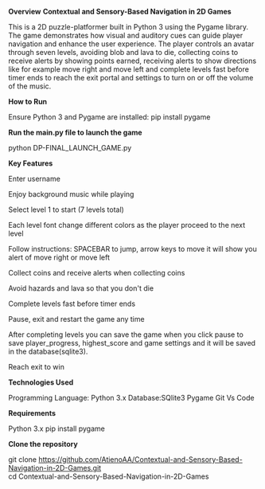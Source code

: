 **Overview**
**Contextual and Sensory-Based Navigation in 2D Games** 

This is a 2D puzzle-platformer built in Python 3 using the Pygame library. 
The game demonstrates how visual and auditory cues can guide player navigation and enhance the user experience.
The player controls an avatar through seven levels, avoiding blob and lava to die, collecting coins to receive alerts by showing points earned, receiving alerts to show directions like for example move right and move left and complete levels fast before timer ends to reach the exit portal and settings to turn on or off the volume of the music.

**How to Run**

Ensure Python 3 and Pygame are installed:
pip install pygame

**Run the main.py file to launch the game**

python DP-FINAL_LAUNCH_GAME.py

**Key Features**

Enter username

Enjoy background music while playing

Select level 1 to start (7 levels total)

Each level font change different colors as the player proceed to the next level

Follow instructions: SPACEBAR to jump, arrow keys to move it will show you alert of move right or move left

Collect coins and receive alerts when collecting coins

Avoid hazards and lava so that you don't die

Complete levels fast before timer ends

Pause, exit and restart the game any time

After completing levels you can save the game when you click pause to save player_progress, highest_score and game settings and it will be saved in the database(sqlite3). 

Reach exit to win

**Technologies Used**

Programming Language: Python 3.x
Database:SQlite3
Pygame
Git
Vs Code

**Requirements**

Python 3.x
pip install pygame

**Clone the repository**

git clone https://github.com/AtienoAA/Contextual-and-Sensory-Based-Navigation-in-2D-Games.git         
cd Contextual-and-Sensory-Based-Navigation-in-2D-Games 





